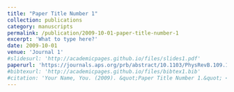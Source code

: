 ```yaml
---
title: "Paper Title Number 1"
collection: publications
category: manuscripts
permalink: /publication/2009-10-01-paper-title-number-1
excerpt: 'What to type here?'
date: 2009-10-01
venue: 'Journal 1'
#slidesurl: 'http://academicpages.github.io/files/slides1.pdf'
paperurl: 'https://journals.aps.org/prb/abstract/10.1103/PhysRevB.109.155304'
#bibtexurl: 'http://academicpages.github.io/files/bibtex1.bib'
#citation: 'Your Name, You. (2009). &quot;Paper Title Number 1.&quot; <i>Journal 1</i>. 1(1).'
---
```


